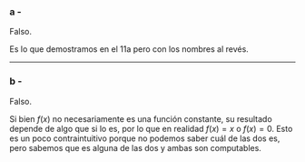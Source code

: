 ### a -
Falso. 

Es lo que demostramos en el 11a pero con los nombres al revés.

---

### b -

Falso.

Si bien $f(x)$ no necesariamente es una función constante, su resultado depende de algo que si lo es, por lo que en realidad $f(x) = x$ o $f(x) = 0$. Esto es un poco contraintuitivo porque no podemos saber cuál de las dos es, pero sabemos que es alguna de las dos y ambas son computables.